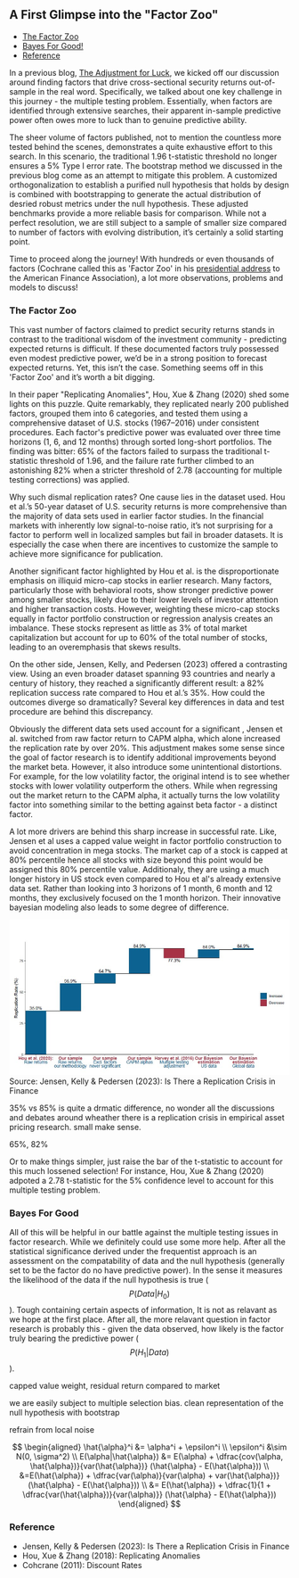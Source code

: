 #

## A First Glimpse into the "Factor Zoo"

- [The Factor Zoo](#crisis)
- [Bayes For Good!](#bay)
- [Reference](#ref)


In a previous blog, [The Adjustment for Luck](https://skybluerw.github.io/2024/06/26/luck-factor-zoo.html), we kicked off our discussion around finding factors that drive cross-sectional security returns out-of-sample in the real word. Specifically, we talked about one key challenge in this journey - the multiple testing problem. Essentially, when factors are identified through extensive searches, their apparent in-sample predictive power often owes more to luck than to genuine predictive ability.

The sheer volume of factors published, not to mention the countless more tested behind the scenes, demonstrates a quite exhaustive effort to this search. In this scenario, the traditional 1.96 t-statistic threshold no longer ensures a 5% Type I error rate. The bootstrap method we discussed in the previous blog come as an attempt to mitigate this problem. A customized orthogonalization to establish a purified null hypothesis that holds by design is combined with bootstrapping to generate the actual distribution of desried robust metrics under the null hypothesis. These adjusted benchmarks provide a more reliable basis for comparison. While not a perfect resolution, we are still subject to a sample of smaller size compared to number of factors with evolving distribution, it’s certainly a solid starting point.

Time to proceed along the journey! With hundreds or even thousands of factors (Cochrane called this as 'Factor Zoo' in his [presidential address](https://www.nber.org/papers/w16972) to the American Finance Association), a lot more observations, problems and models to discuss!

### The Factor Zoo <a name="crisis"></a>

This vast number of factors claimed to predict security returns stands in contrast to the traditional wisdom of the investment community - predicting expected returns is difficult. If these documented factors truly possessed even modest predictive power, we’d be in a strong position to forecast expected returns. Yet, this isn’t the case. Something seems off in this 'Factor Zoo' and it’s worth a bit digging.

In their paper "Replicating Anomalies", Hou, Xue & Zhang (2020) shed some lights on this puzzle. Quite remarkably, they replicated nearly 200 published factors, grouped them into 6 categories, and tested them using a comprehensive dataset of U.S. stocks (1967–2016) under consistent procedures. Each factor's predictive power was evaluated over three time horizons (1, 6, and 12 months) through sorted long-short portfolios. The finding was bitter: 65% of the factors failed to surpass the traditional t-statistic threshold of 1.96, and the failure rate further climbed to an astonishing 82% when a stricter threshold of 2.78 (accounting for multiple testing corrections) was applied.

Why such dismal replication rates? One cause lies in the dataset used. Hou et al.’s 50-year dataset of U.S. security returns is more comprehensive than the majority of data sets used in earlier factor studies. In the financial markets with inherently low signal-to-noise ratio, it’s not surprising for a factor to perform well in localized samples but fail in broader datasets. It is especially the case when there are incentives to customize the sample to achieve more significance for publication. 

Another significant factor highlighted by Hou et al. is the disproportionate emphasis on illiquid micro-cap stocks in earlier research. Many factors, particularly those with behavioral roots, show stronger predictive power among smaller stocks, likely due to their lower levels of investor attention and higher transaction costs. However, weighting these micro-cap stocks equally in factor portfolio construction or regression analysis creates an imbalance. These stocks represent as little as 3% of total market capitalization but account for up to 60% of the total number of stocks, leading to an overemphasis that skews results.

On the other side, Jensen, Kelly, and Pedersen (2023) offered a contrasting view. Using an even broader dataset spanning 93 countries and nearly a century of history, they reached a significantly different result: a 82% replication success rate compared to Hou et al.’s 35%. How could the outcomes diverge so dramatically? Several key differences in data and test procedure are behind this discrepancy. 

Obviously the different data sets used account for a significant , Jensen et al. switched from raw factor return to CAPM alpha, which alone increased the replication rate by over 20%. This adjustment makes some sense since the goal of factor research is to identify additional improvements beyond the market beta. However, it also introduce some unintentional distortions. For example, for the low volatility factor, the original intend is to see whether stocks with lower volatility outperform the others. While when regressing out the market return to the CAPM alpha, it actually turns the low volatility factor into something similar to the betting against beta factor - a distinct factor. 

A lot more drivers are behind this sharp increase in successful rate. Like, Jensen et al uses a capped value weight in factor portfolio construction to avoid concentration in mega stocks. The market cap of a stock is capped at 80% percentile hence all stocks with size beyond this point would be assigned this 80% percentile value. Additionaly, they are using a much longer history in US stock even compared to Hou et al's already extensive data set. Rather than looking into 3 horizons of 1 month, 6 month and 12 months, they exclusively focused on the 1 month horizon. Their innovative bayesian modeling also leads to some degree of difference.

![GDP](https://raw.githubusercontent.com/SkyBlueRW/SkyBlueRW.github.io/main/_posts/asset/replication.jpg)
Source: Jensen, Kelly & Pedersen (2023): Is There a Replication Crisis in Finance


35% vs 85% is quite a drmatic difference, no wonder all the discussions and debates around wheather there is a replication crisis in empirical asset pricing research. small make sense. 






65%, 82%



Or to make things simpler, just raise the bar of the t-statistic to account for this much lossened selection! For instance, Hou, Xue & Zhang (2020) adpoted a 2.78 t-statistic for the 5% confidence level to account for this multiple testing problem. 




### Bayes For Good <a name="bay"></a>

All of this will be helpful in our battle against the multiple testing issues in factor research. While we definitely could use some more help. After all the statistical significance derived under the frequentist approach is an assessment on the compatability of data and the null hypothesis (generally set to be the factor do no have predictive power). In the sense it measures the likelihood of the data if the null hypothesis is true ($$P(Data|H_0)$$). Tough containing certain aspects of information, It is not as relavant as we hope at the first place. After all, the more relavant question in factor research is probably this - given the data observed, how likely is the factor truly bearing the predictive power ($$P(H_1|Data)$$).



capped value weight, residual return compared to market


we are easily subject to multiple selection bias. clean representation of the null hypothesis with bootstrap

refrain from local noise

$$
\begin{aligned}
\hat{\alpha}^i &= \alpha^i + \epsilon^i \\
\epsilon^i &\sim N(0, \sigma^2) \\
E(\alpha|\hat{\alpha}) &= E(\alpha) + \dfrac{cov(\alpha, \hat{\alpha})}{var(\hat{\alpha})} (\hat{\alpha} - E(\hat{\alpha})) \\
&=E(\hat{\alpha}) + \dfrac{var(\alpha)}{var(\alpha) + var(\hat{\alpha})} (\hat{\alpha} - E(\hat{\alpha})) \\
&= E(\hat{\alpha}) + \dfrac{1}{1 + \dfrac{var(\hat{\alpha})}{var(\alpha)}} (\hat{\alpha} - E(\hat{\alpha}))
\end{aligned}
$$

### Reference <a name="ref"></a>
- Jensen, Kelly & Pedersen (2023): Is There a Replication Crisis in Finance
- Hou, Xue & Zhang (2018): Replicating Anomalies
- Cohcrane (2011): Discount Rates
